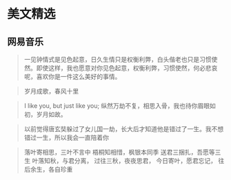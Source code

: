 # 美文精选
## 网易音乐
> 一见钟情式是见色起意，日久生情只是权衡利弊，白头偕老也只是习惯使然。即使这样，我也愿意对你见色起意，权衡利弊，习惯使然，何必悲哀呢，喜欢你是一件这么美好的事情。

> 岁月成歌，春风十里

> I like you, but just like you; 纵然万劫不复，相思入骨，我也待你眉眼如初，岁月如故。

> 以前觉得唐玄奘躲过了女儿国一劫，长大后才知道他是错过了一生。我不想错过一生，所以我会一直陪着你

> 落叶寄相思，三叶不言中  梧桐知相惜，枫银本同季  送君三捆扎，吾愿等三生  叶落知秋，与君分离，  过往三秋，夜夜思君，  今日寄叶，愿君忘记，  往后余生，各自珍重